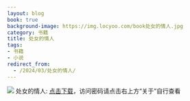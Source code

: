 ```yaml
---
layout: blog
book: true
background-image: https://img.locyoo.com/book处女的情人.jpg
category: 书籍
title: 处女的情人
tags:
- 书籍
- 小说
redirect_from:
  - /2024/03/处女的情人/
---
```

![](https://img.locyoo.com/book处女的情人.jpg)
处女的情人: <a name = "ref1" href="https://url18.ctfile.com/f/50983618-1049275216-d3c682?p=3619">点击下载</a>，访问密码请点击右上方“关于”自行查看